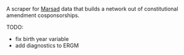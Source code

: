 A scraper for [Marsad](http://www.marsad.tn) data that builds a network out of constitutional amendment cosponsorships.

TODO:

- fix birth year variable
- add diagnostics to ERGM
